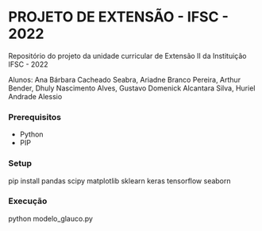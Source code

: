 # PROJETO DE EXTENSÃO - IFSC - 2022

Repositório do projeto da unidade curricular de Extensão II da Instituição IFSC - 2022

Alunos: Ana Bárbara Cacheado Seabra, Ariadne Branco Pereira, Arthur Bender, Dhuly Nascimento Alves, Gustavo Domenick Alcantara Silva, Huriel Andrade Alessio

### Prerequisitos
- Python
- PIP

### Setup
pip install pandas scipy matplotlib sklearn keras tensorflow seaborn

### Execução
python modelo_glauco.py
